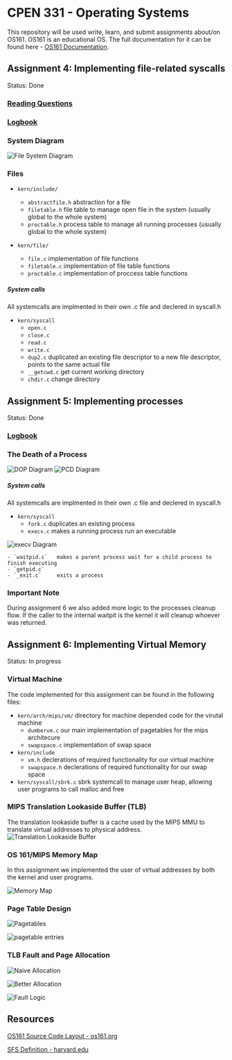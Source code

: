 # CPEN 331 - Operating Systems

This repository will be used write, learn, and submit assignments about/on OS161.
OS161 is an educational OS. The full documentation for it can be found here - [OS161 Documentation](http://www.os161.org/).

## Assignment 4: Implementing file-related syscalls
Status: Done

### [Reading Questions](submit/asst4/ass4-answers.md)

### [Logbook](docs/asst4_logbook.md)

### System Diagram
![File System Diagram](docs/fs_arch.png)
### Files
- `kern/include/`
    -  `abstractfile.h` abstraction for a file
    -  `filetable.h`    file table to manage open file in the system (usually global to the whole system)
    - `proctable.h`     process table to manage all running processes (usually global to the whole system)

- `kern/file/`
    - `file.c`      implementation of file functions
    - `filetable.c` implementation of file table functions
    - `proctable.c` implementation of proccess table functions

##### System calls 
All systemcalls are implmented in their own .c file and declered in syscall.h
- `kern/syscall`
    - `open.c`
    - `close.c`
    - `read.c`
    - `write.c`
    - `dup2.c`      duplicated an existing file descriptor to a new file descriptor, points to the same actual file
    - `__getcwd.c`  get current working directory
    - `chdir.c`     change directory

## Assignment 5: Implementing processes
Status: Done

### [Logbook](docs/asst5_logbook.md)

### The Death of a Process
![DOP Diagram](docs/deathofprocess.png)
![PCD Diagram](docs/parentchilddeath.png)

##### System calls 
All systemcalls are implmented in their own .c file and declered in syscall.h
- `kern/syscall`
    - `fork.c`      duplicates an existing process
    - `execv.c`     makes a running process run an executable


![execv Diagram](docs/execv.png)

    - `waitpid.c`   makes a parent process wait for a child process to finish executing
    - `getpid.c`
    - `_exit.c`     exits a process


### Important Note

During assignment 6 we also added more logic to the processes cleanup flow. If the caller to the internal waitpit is the kernel
it will cleanup whoever was returned.

## Assignment 6: Implementing Virtual Memory 
Status: In progress

### Virtual Machine
The code implemented for this assignment can be found in the following files:
- `kern/arch/mips/vm/`  directory for machine depended code for the virutal machine
    - `dumbervm.c`      our main implementation of pagetables for the mips architecure 
    - `swapspace.c`     implementation of swap space
- `kern/include`
    - `vm.h`            declerations of required functionality for our virtual machine
    - `swapspace.h`     declerations of required functionality for our swap space 
- `kern/syscall/sbrk.c` sbrk systemcall to manage user heap, allowing user programs to call malloc and free


### MIPS Translation Lookaside Buffer (TLB)
The translation lookaside buffer is a cache used by the MIPS MMU to translate virtual addresses to physical address.
![Translation Lookaside Buffer](docs/tlb.png)

### OS 161/MIPS Memory Map
In this assignment we implemented the user of virtual addresses by both the kernel and user programs.

![Memory Map](docs/mem_map.png)
### Page Table Design

![Pagetables](docs/pt.png)

![pagetable entries](docs/ptes.png)

### TLB Fault and Page Allocation

![Naive Allocation](docs/naive_alloc.png)

![Better Allocation](docs/better_alloc.png)

![Fault Logic](docs/vm_fault.png)

## Resources
[OS161 Source Code Layout - os161.org](http://www.os161.org/resources/layout.html)

[SFS Definition - harvard.edu](https://www.eecs.harvard.edu/~cs161/assignments/a4.html)